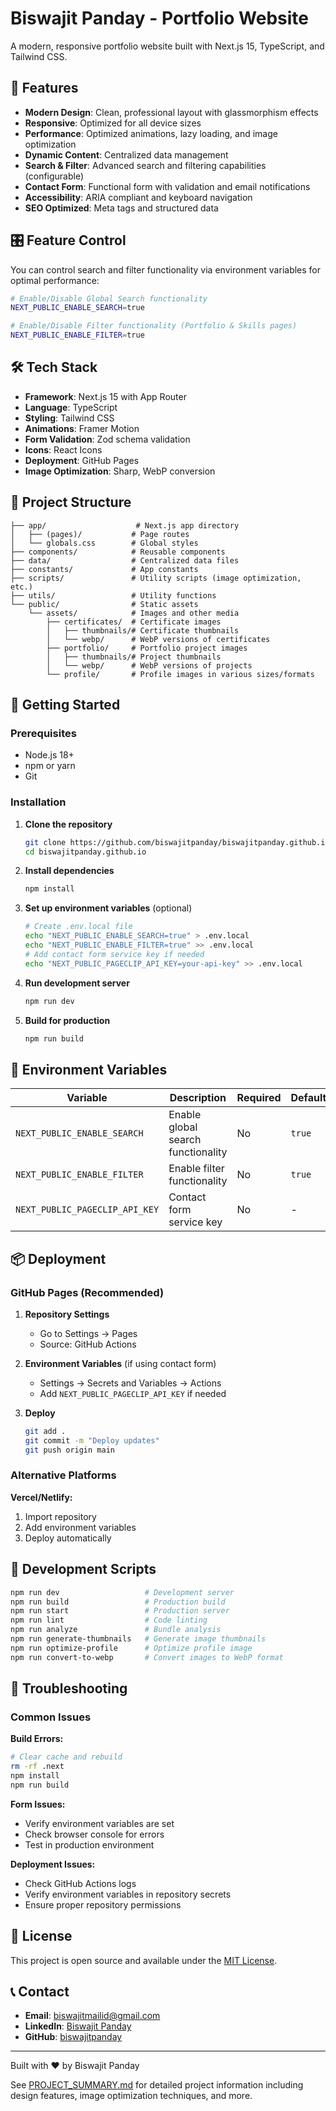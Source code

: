 # Biswajit Panday - Portfolio Website

A modern, responsive portfolio website built with Next.js 15, TypeScript, and Tailwind CSS.

## 🚀 Features

- **Modern Design**: Clean, professional layout with glassmorphism effects
- **Responsive**: Optimized for all device sizes
- **Performance**: Optimized animations, lazy loading, and image optimization
- **Dynamic Content**: Centralized data management
- **Search & Filter**: Advanced search and filtering capabilities (configurable)
- **Contact Form**: Functional form with validation and email notifications
- **Accessibility**: ARIA compliant and keyboard navigation
- **SEO Optimized**: Meta tags and structured data

## 🎛️ Feature Control

You can control search and filter functionality via environment variables for optimal performance:

```bash
# Enable/Disable Global Search functionality
NEXT_PUBLIC_ENABLE_SEARCH=true

# Enable/Disable Filter functionality (Portfolio & Skills pages)  
NEXT_PUBLIC_ENABLE_FILTER=true
```

## 🛠️ Tech Stack

- **Framework**: Next.js 15 with App Router
- **Language**: TypeScript
- **Styling**: Tailwind CSS
- **Animations**: Framer Motion
- **Form Validation**: Zod schema validation
- **Icons**: React Icons
- **Deployment**: GitHub Pages
- **Image Optimization**: Sharp, WebP conversion

## 📁 Project Structure

```
├── app/                    # Next.js app directory
│   ├── (pages)/           # Page routes
│   └── globals.css        # Global styles
├── components/            # Reusable components
├── data/                  # Centralized data files
├── constants/             # App constants
├── scripts/               # Utility scripts (image optimization, etc.)
├── utils/                 # Utility functions
└── public/                # Static assets
    └── assets/            # Images and other media
        ├── certificates/  # Certificate images
        │   ├── thumbnails/# Certificate thumbnails
        │   └── webp/      # WebP versions of certificates
        ├── portfolio/     # Portfolio project images
        │   ├── thumbnails/# Project thumbnails
        │   └── webp/      # WebP versions of projects
        └── profile/       # Profile images in various sizes/formats
```

## 🚀 Getting Started

### Prerequisites
- Node.js 18+ 
- npm or yarn
- Git

### Installation

1. **Clone the repository**
   ```bash
   git clone https://github.com/biswajitpanday/biswajitpanday.github.io.git
   cd biswajitpanday.github.io
   ```

2. **Install dependencies**
   ```bash
   npm install
   ```

3. **Set up environment variables** (optional)
   ```bash
   # Create .env.local file
   echo "NEXT_PUBLIC_ENABLE_SEARCH=true" > .env.local
   echo "NEXT_PUBLIC_ENABLE_FILTER=true" >> .env.local
   # Add contact form service key if needed
   echo "NEXT_PUBLIC_PAGECLIP_API_KEY=your-api-key" >> .env.local
   ```

4. **Run development server**
   ```bash
   npm run dev
   ```

5. **Build for production**
   ```bash
   npm run build
   ```

## 🔧 Environment Variables

| Variable | Description | Required | Default |
|----------|-------------|----------|---------|
| `NEXT_PUBLIC_ENABLE_SEARCH` | Enable global search functionality | No | `true` |
| `NEXT_PUBLIC_ENABLE_FILTER` | Enable filter functionality | No | `true` |
| `NEXT_PUBLIC_PAGECLIP_API_KEY` | Contact form service key | No | - |

## 📦 Deployment

### GitHub Pages (Recommended)

1. **Repository Settings**
   - Go to Settings → Pages
   - Source: GitHub Actions

2. **Environment Variables** (if using contact form)
   - Settings → Secrets and Variables → Actions
   - Add `NEXT_PUBLIC_PAGECLIP_API_KEY` if needed

3. **Deploy**
   ```bash
   git add .
   git commit -m "Deploy updates"
   git push origin main
   ```

### Alternative Platforms

**Vercel/Netlify:**
1. Import repository
2. Add environment variables
3. Deploy automatically

## 🔧 Development Scripts

```bash
npm run dev                   # Development server
npm run build                 # Production build  
npm run start                 # Production server
npm run lint                  # Code linting
npm run analyze               # Bundle analysis
npm run generate-thumbnails   # Generate image thumbnails
npm run optimize-profile      # Optimize profile image
npm run convert-to-webp       # Convert images to WebP format
```

## 🐛 Troubleshooting

### Common Issues

**Build Errors:**
```bash
# Clear cache and rebuild
rm -rf .next
npm install
npm run build
```

**Form Issues:**
- Verify environment variables are set
- Check browser console for errors
- Test in production environment

**Deployment Issues:**
- Check GitHub Actions logs
- Verify environment variables in repository secrets
- Ensure proper repository permissions

## 📄 License

This project is open source and available under the [MIT License](LICENSE).

## 📞 Contact

- **Email**: biswajitmailid@gmail.com
- **LinkedIn**: [Biswajit Panday](https://linkedin.com/in/biswajitpanday)
- **GitHub**: [biswajitpanday](https://github.com/biswajitpanday)

---

Built with ❤️ by Biswajit Panday

See [PROJECT_SUMMARY.md](docs/PROJECT_SUMMARY.md) for detailed project information including design features, image optimization techniques, and more.
